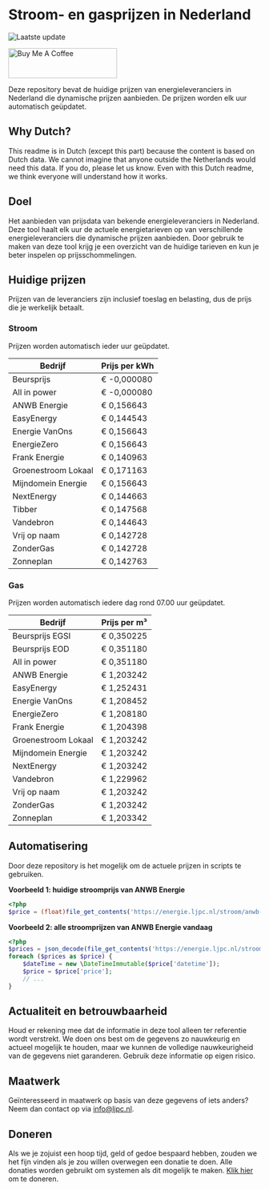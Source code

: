 # Stroom- en gasprijzen in Nederland

![Laatste update](https://img.shields.io/badge/laatste%20update-2025--06--13%2012%3A00%20CET-brightgreen)

<a href="https://www.buymeacoffee.com/Lars-" target="_blank"><img src="https://cdn.buymeacoffee.com/buttons/v2/default-orange.png" alt="Buy Me A Coffee" height="60" style="height: 60px !important;width: 217px !important;" ></a>

Deze repository bevat de huidige prijzen van energieleveranciers in Nederland die dynamische prijzen aanbieden. De prijzen worden elk uur automatisch geüpdatet.

## Why Dutch?

This readme is in Dutch (except this part) because the content is based on Dutch data. We cannot imagine that anyone outside the Netherlands would need this data. If you do, please let us know. Even with this Dutch readme, we think
everyone will understand how it works.

## Doel

Het aanbieden van prijsdata van bekende energieleveranciers in Nederland. Deze tool haalt elk uur de actuele energietarieven op van verschillende energieleveranciers die dynamische prijzen aanbieden. Door gebruik te maken van deze tool
krijg je een overzicht van de huidige tarieven en kun je beter inspelen op prijsschommelingen.

## Huidige prijzen

Prijzen van de leveranciers zijn inclusief toeslag en belasting, dus de prijs die je werkelijk betaalt.

### Stroom

Prijzen worden automatisch ieder uur geüpdatet.

 Bedrijf | Prijs per kWh 
---------|---------------
Beursprijs | € -0,000080
All in power | € -0,000080
ANWB Energie | € 0,156643
EasyEnergy | € 0,144543
Energie VanOns | € 0,156643
EnergieZero | € 0,156643
Frank Energie | € 0,140963
Groenestroom Lokaal | € 0,171163
Mijndomein Energie | € 0,156643
NextEnergy | € 0,144663
Tibber | € 0,147568
Vandebron | € 0,144643
Vrij op naam | € 0,142728
ZonderGas | € 0,142728
Zonneplan | € 0,142763


### Gas

Prijzen worden automatisch iedere dag rond 07.00 uur geüpdatet.

 Bedrijf | Prijs per m³ 
---------|--------------
Beursprijs EGSI | € 0,350225
Beursprijs EOD | € 0,351180
All in power | € 0,351180
ANWB Energie | € 1,203242
EasyEnergy | € 1,252431
Energie VanOns | € 1,208452
EnergieZero | € 1,208180
Frank Energie | € 1,204398
Groenestroom Lokaal | € 1,203242
Mijndomein Energie | € 1,203242
NextEnergy | € 1,203242
Vandebron | € 1,229962
Vrij op naam | € 1,203242
ZonderGas | € 1,203242
Zonneplan | € 1,203342


## Automatisering

Door deze repository is het mogelijk om de actuele prijzen in scripts te gebruiken.

**Voorbeeld 1: huidige stroomprijs van ANWB Energie**

```php
<?php
$price = (float)file_get_contents('https://energie.ljpc.nl/stroom/anwb-energie-nu.txt');

```

**Voorbeeld 2: alle stroomprijzen van ANWB Energie vandaag**

```php
<?php
$prices = json_decode(file_get_contents('https://energie.ljpc.nl/stroom/all-in-power-vandaag.json'),true);
foreach ($prices as $price) {
    $dateTime = new \DateTimeImmutable($price['datetime']);
    $price = $price['price'];
    // ...
}
```

## Actualiteit en betrouwbaarheid

Houd er rekening mee dat de informatie in deze tool alleen ter referentie wordt verstrekt. We doen ons best om de gegevens zo nauwkeurig en actueel mogelijk te houden, maar we kunnen de volledige nauwkeurigheid van de gegevens niet
garanderen. Gebruik deze informatie op eigen risico.

## Maatwerk

Geïnteresseerd in maatwerk op basis van deze gegevens of iets anders? Neem dan contact op
via [info@ljpc.nl](mailto:info@ljpc.nl?subject=Energie%20prijzen).

## Doneren

Als we je zojuist een hoop tijd, geld of gedoe bespaard hebben, zouden we het fijn vinden als je zou willen overwegen een
donatie te doen. Alle donaties worden gebruikt om systemen als dit mogelijk te
maken. [Klik hier](https://www.buymeacoffee.com/Lars-) om te doneren.
